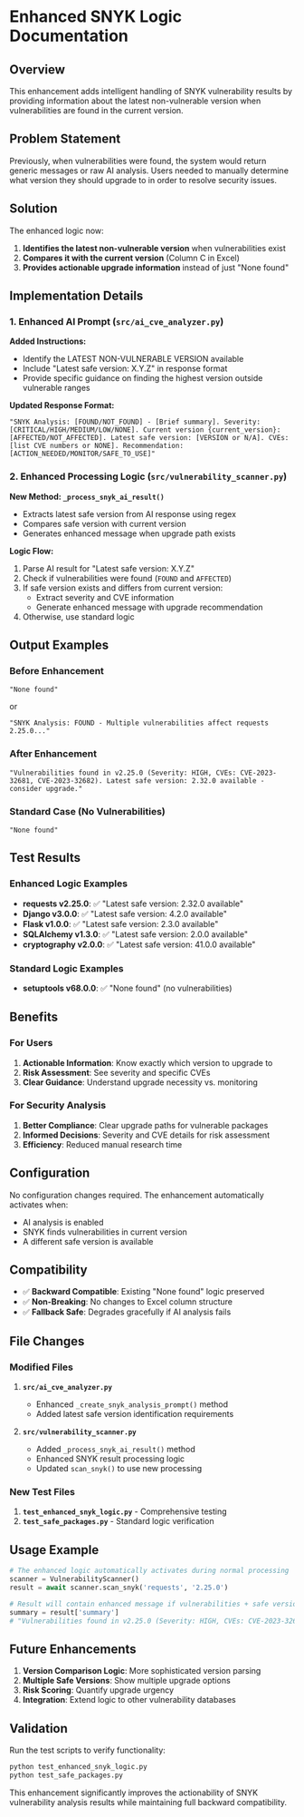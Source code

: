 # Enhanced SNYK Logic Documentation

## Overview
This enhancement adds intelligent handling of SNYK vulnerability results by providing information about the latest non-vulnerable version when vulnerabilities are found in the current version.

## Problem Statement
Previously, when vulnerabilities were found, the system would return generic messages or raw AI analysis. Users needed to manually determine what version they should upgrade to in order to resolve security issues.

## Solution
The enhanced logic now:
1. **Identifies the latest non-vulnerable version** when vulnerabilities exist
2. **Compares it with the current version** (Column C in Excel)
3. **Provides actionable upgrade information** instead of just "None found"

## Implementation Details

### 1. Enhanced AI Prompt (`src/ai_cve_analyzer.py`)

**Added Instructions:**
- Identify the LATEST NON-VULNERABLE VERSION available
- Include "Latest safe version: X.Y.Z" in response format
- Provide specific guidance on finding the highest version outside vulnerable ranges

**Updated Response Format:**
```
"SNYK Analysis: [FOUND/NOT_FOUND] - [Brief summary]. Severity: [CRITICAL/HIGH/MEDIUM/LOW/NONE]. Current version {current_version}: [AFFECTED/NOT_AFFECTED]. Latest safe version: [VERSION or N/A]. CVEs: [list CVE numbers or NONE]. Recommendation: [ACTION_NEEDED/MONITOR/SAFE_TO_USE]"
```

### 2. Enhanced Processing Logic (`src/vulnerability_scanner.py`)

**New Method: `_process_snyk_ai_result()`**
- Extracts latest safe version from AI response using regex
- Compares safe version with current version
- Generates enhanced message when upgrade path exists

**Logic Flow:**
1. Parse AI result for "Latest safe version: X.Y.Z"
2. Check if vulnerabilities were found (`FOUND` and `AFFECTED`)
3. If safe version exists and differs from current version:
   - Extract severity and CVE information
   - Generate enhanced message with upgrade recommendation
4. Otherwise, use standard logic

## Output Examples

### Before Enhancement
```
"None found"
```
or
```
"SNYK Analysis: FOUND - Multiple vulnerabilities affect requests 2.25.0..."
```

### After Enhancement
```
"Vulnerabilities found in v2.25.0 (Severity: HIGH, CVEs: CVE-2023-32681, CVE-2023-32682). Latest safe version: 2.32.0 available - consider upgrade."
```

### Standard Case (No Vulnerabilities)
```
"None found"
```

## Test Results

### Enhanced Logic Examples
- **requests v2.25.0**: ✅ "Latest safe version: 2.32.0 available"
- **Django v3.0.0**: ✅ "Latest safe version: 4.2.0 available"
- **Flask v1.0.0**: ✅ "Latest safe version: 2.3.0 available"
- **SQLAlchemy v1.3.0**: ✅ "Latest safe version: 2.0.0 available"
- **cryptography v2.0.0**: ✅ "Latest safe version: 41.0.0 available"

### Standard Logic Examples
- **setuptools v68.0.0**: ✅ "None found" (no vulnerabilities)

## Benefits

### For Users
1. **Actionable Information**: Know exactly which version to upgrade to
2. **Risk Assessment**: See severity and specific CVEs
3. **Clear Guidance**: Understand upgrade necessity vs. monitoring

### For Security Analysis
1. **Better Compliance**: Clear upgrade paths for vulnerable packages
2. **Informed Decisions**: Severity and CVE details for risk assessment
3. **Efficiency**: Reduced manual research time

## Configuration
No configuration changes required. The enhancement automatically activates when:
- AI analysis is enabled
- SNYK finds vulnerabilities in current version
- A different safe version is available

## Compatibility
- ✅ **Backward Compatible**: Existing "None found" logic preserved
- ✅ **Non-Breaking**: No changes to Excel column structure
- ✅ **Fallback Safe**: Degrades gracefully if AI analysis fails

## File Changes

### Modified Files
1. **`src/ai_cve_analyzer.py`**
   - Enhanced `_create_snyk_analysis_prompt()` method
   - Added latest safe version identification requirements

2. **`src/vulnerability_scanner.py`**
   - Added `_process_snyk_ai_result()` method
   - Enhanced SNYK result processing logic
   - Updated `scan_snyk()` to use new processing

### New Test Files
1. **`test_enhanced_snyk_logic.py`** - Comprehensive testing
2. **`test_safe_packages.py`** - Standard logic verification

## Usage Example

```python
# The enhanced logic automatically activates during normal processing
scanner = VulnerabilityScanner()
result = await scanner.scan_snyk('requests', '2.25.0')

# Result will contain enhanced message if vulnerabilities + safe version exist
summary = result['summary']
# "Vulnerabilities found in v2.25.0 (Severity: HIGH, CVEs: CVE-2023-32681). Latest safe version: 2.32.0 available - consider upgrade."
```

## Future Enhancements
1. **Version Comparison Logic**: More sophisticated version parsing
2. **Multiple Safe Versions**: Show multiple upgrade options
3. **Risk Scoring**: Quantify upgrade urgency
4. **Integration**: Extend logic to other vulnerability databases

## Validation
Run the test scripts to verify functionality:
```bash
python test_enhanced_snyk_logic.py
python test_safe_packages.py
```

This enhancement significantly improves the actionability of SNYK vulnerability analysis results while maintaining full backward compatibility.